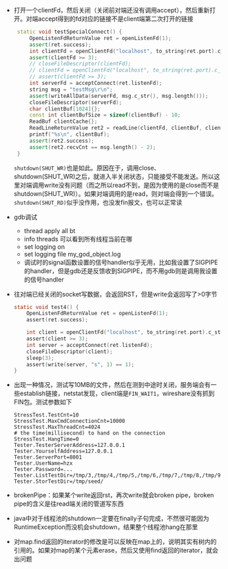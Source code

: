 - 打开一个clientFd，然后关闭（关闭前对端还没有调用accept），然后重新打开。对端accept得到的fd对应的链接不是client端第二次打开的链接
   ```cpp
    static void testSpecialConnect() {
        OpenListenFdReturnValue ret = openListenFd(1);
        assert(ret.success);
        int clientFd = openClientFd("localhost", to_string(ret.port).c_str());
        assert(clientFd >= 3);
        // closeFileDescriptor(clientFd);
        // clientFd = openClientFd("localhost", to_string(ret.port).c_str());
        // assert(clientFd >= 3);
        int serverFd = acceptConnect(ret.listenFd);
        string msg = "testMsg\r\n";
        assert(writeAllData(serverFd, msg.c_str(), msg.length()));
        closeFileDescriptor(serverFd);
        char clientBuf[1024]{};
        const int clientBufSize = sizeof(clientBuf) - 10;
        ReadBuf clientCache{};
        ReadLineReturnValue ret2 = readLine(clientFd, clientBuf, clientBufSize, clientCache);
        printf("%s\n", clientBuf);
        assert(ret2.success);
        assert(ret2.recvCnt == msg.length() - 2);
    }
   ```
   `shutdown(SHUT_WR)`也是如此。原因在于，调用close、shutdown(SHUT_WR)之后，就进入半关闭状态，只能接受不能发送。所以这里对端调用write没有问题（而之所以read不到，是因为使用的是close而不是shutdown(SHUT_WR)）。如果对端调用的是read，则对端会得到一个错误。`shutdown(SHUT_RD)`似乎没作用，也没发fin报文，也可以正常读

- gdb调试
   - thread apply all bt
   - info threads 可以看到所有线程当前在哪
   - set logging on
   - set logging file my_god_object.log
   - 调试时的signal函数设置的信号handler似乎无用，比如我设置了SIGPIPE的handler，但是gdb还是反馈收到SIGPIPE，而不用gdb则是调用我设置的信号handler

- 往对端已经关闭的socket写数据，会返回RST，但是write会返回写了>0字节
   ```c
   static void test4() {
       OpenListenFdReturnValue ret = openListenFd(1);
       assert(ret.success);

       int client = openClientFd("localhost", to_string(ret.port).c_str());
       assert(client >= 3);
       int server = acceptConnect(ret.listenFd);
       closeFileDescriptor(client);
       sleep(3);
       assert(write(server, "s", 1) == 1);
   }
   ```
- 出现一种情况，测试写10MB的文件，然后在测到中途时关闭，服务端会有一些establish链接，netstat发现，client端是`FIN_WAIT1`，wireshare没有抓到FIN包。测试参数如下
  ```properties
  StressTest.TestCnt=10
  StressTest.MaxCmdConnectionCnt=10000
  StressTest.MaxThreadCnt=4024
  # the time(millisecond) to hand on the connection
  StressTest.HangTime=0
  Tester.TesterServerAddress=127.0.0.1
  Tester.YourselfAddress=127.0.0.1
  Tester.ServerPort=8001
  Tester.UserName=hzx
  Tester.Password=...
  Tester.ListTestDir=/tmp/3,/tmp/4,/tmp/5,/tmp/6,/tmp/7,/tmp/8,/tmp/9,/tmp/10,/tmp/11
  Tester.StorTestDir=/tmp/seed/
  ```
- brokenPipe：如果某个write返回rst，再次write就会broken pipe，broken pipe的含义是往read端关闭的管道写东西

- java中对于线程池的shutdown一定要在finally子句完成，不然很可能因为RuntimeException而没机会shutdown，结果整个线程池hang在那里

- 对map.find返回的iterator的修改是可以反映在map上的，说明其实有树内的引用的。如果对map的某个元素erase，然后又使用find返回的iterator，就会出问题
